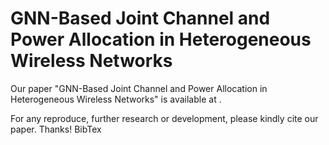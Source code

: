 # GNN-Based Joint Channel and Power Allocation in Heterogeneous Wireless Networks

Our paper "GNN-Based Joint Channel and Power Allocation in Heterogeneous Wireless Networks" is available at .

For any reproduce, further research or development, please kindly cite our paper. Thanks!
BibTex
